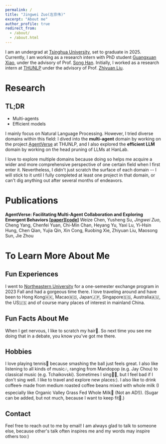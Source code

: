 ```yaml
---
permalink: /
title: "Jingwei Zuo(左京伟)"
excerpt: "About me"
author_profile: true
redirect_from: 
  - /about/
  - /about.html
---
```


I am an undergrad at [Tsinghua University](https://www.tsinghua.edu.cn/en/), set to graduate in 2025. Currently, I am working as a research intern with PhD student [Guangxuan Xiao](https://guangxuanx.com/), under the advisory of Prof. [Song Han](https://hanlab.mit.edu/songhan). Initially, I worked as a research intern at [THUNLP](https://github.com/thunlp) under the advisory of Prof. [Zhiyuan Liu](https://nlp.csai.tsinghua.edu.cn/~lzy/).


Research
=====

TL;DR
-----

- Multi-agents
- Efficient models

I mainly focus on Natural Language Processing. However, I tried diverse domains within this field: I dived into the **multi-agent** domain by working on the project [AgentVerse](https://arxiv.org/abs/2308.10848) at THUNLP, and I also explored the **efficient LLM** domain by working on the head pruning of LLMs at HanLab.

I love to explore multiple domains because doing so helps me acquire a wider and more comprehensive perspective of one certain field when I first enter it. Nevertheless, I didn't just scratch the surface of each domain -- I will stick to it until I fully completed at least one project in that domain, or can't dig anything out after several months of endeavors.


Publications
======
**AgentVerse: Facilitating Multi-Agent Collaboration and Exploring Emergent Behaviors [[paper](https://arxiv.org/abs/2308.10848)][[code](https://github.com/OpenBMB/AgentVerse)]**
Weize Chen, Yusheng Su, *Jingwei Zuo*, Cheng Yang, Chenfei Yuan, Chi-Min Chan, Heyang Yu, Yaxi Lu, Yi-Hsin Hung, Chen Qian, Yujia Qin, Xin Cong, Ruobing Xie, Zhiyuan Liu, Maosong Sun, Jie Zhou



To Learn More About Me
======

Fun Experiences
------

I went to [Northeastern University](https://www.northeastern.edu/) for a one-semester exchange program in 2023 Fall and had a gorgeous time there. I love traveling around and have been to Hong Kong🇭🇰, Macao🇲🇴, Japan🇯🇵, Singapore🇸🇬, Australia🇦🇺, the US🇺🇸 and of course many places of interest in mainland China.

Fun Facts About Me
------

When I get nervous, I like to scratch my hair😬. So next time you see me doing that in a debate, you know you've got me there.

Hobbies
------

I love playing tennis🎾 because smashing the ball just feels great. I also like listening to all kinds of music🎶, ranging from Mandopop (e.g. Jay Chou) to classical music (e.g. Tchaikovski). Sometimes I sing👨‍🎤, but I feel bad if I don't sing well. I like to travel and explore new places:). I also like to drink coffee☕ made from medium roasted coffee beans mixed with whole milk (I especially like Organic Valley Grass Fed Whole Milk🐄 (Not an AD!)). (Sugar can be added, but not much, because I want to keep fit💪.)

Contact
------

Feel free to reach out to me by email! I am always glad to talk to someone else, because other's talk often inspires me and my words may inspire others too:)